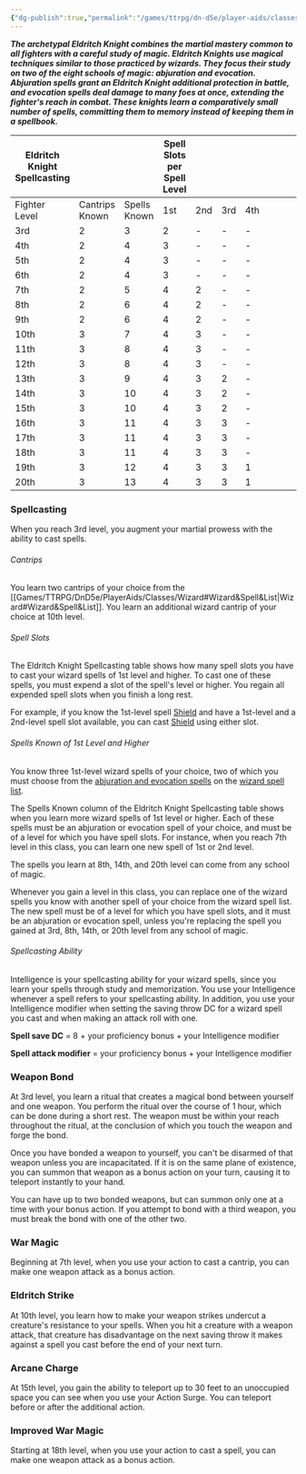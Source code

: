```yaml
---
{"dg-publish":true,"permalink":"/games/ttrpg/dn-d5e/player-aids/classes/class-specialisations/fighter-eldritch-knight/","tags":["Sub-Class","TTRPG/DND/5e"],"noteIcon":""}
---
```



**_The archetypal Eldritch Knight combines the martial mastery common to all fighters with a careful study of magic. Eldritch Knights use magical techniques similar to those practiced by wizards. They focus their study on two of the eight schools of magic: abjuration and evocation. Abjuration spells grant an Eldritch Knight additional protection in battle, and evocation spells deal damage to many foes at once, extending the fighter's reach in combat. These knights learn a comparatively small number of spells, committing them to memory instead of keeping them in a spellbook._**


|Eldritch Knight Spellcasting|   |   |Spell Slots per Spell Level|   |   |   |   |   |   |   |
|---|---|---|---|---|---|---|---|---|---|---|
|Fighter Level|Cantrips Known|Spells Known|1st|2nd|3rd|4th|
|3rd|2|3|2|-|-|-|
|4th|2|4|3|-|-|-|
|5th|2|4|3|-|-|-|
|6th|2|4|3|-|-|-|
|7th|2|5|4|2|-|-|
|8th|2|6|4|2|-|-|
|9th|2|6|4|2|-|-|
|10th|3|7|4|3|-|-|
|11th|3|8|4|3|-|-|
|12th|3|8|4|3|-|-|
|13th|3|9|4|3|2|-|
|14th|3|10|4|3|2|-|
|15th|3|10|4|3|2|-|
|16th|3|11|4|3|3|-|
|17th|3|11|4|3|3|-|
|18th|3|11|4|3|3|-|
|19th|3|12|4|3|3|1|
|20th|3|13|4|3|3|1|

### Spellcasting

When you reach 3rd level, you augment your martial prowess with the ability to cast spells.

###### Cantrips

You learn two cantrips of your choice from the [[Games/TTRPG/DnD5e/PlayerAids/Classes/Wizard#Wizard&Spell&List\|Wizard#Wizard&Spell&List]]. You learn an additional wizard cantrip of your choice at 10th level.

###### Spell Slots

The Eldritch Knight Spellcasting table shows how many spell slots you have to cast your wizard spells of 1st level and higher. To cast one of these spells, you must expend a slot of the spell's level or higher. You regain all expended spell slots when you finish a long rest.

For example, if you know the 1st-level spell [Shield](http://dnd5e.wikidot.com/spell:shield) and have a 1st-level and a 2nd-level spell slot available, you can cast [Shield](http://dnd5e.wikidot.com/spell:shield) using either slot.

###### Spells Known of 1st Level and Higher

You know three 1st-level wizard spells of your choice, two of which you must choose from the [abjuration and evocation spells](http://dnd5e.wikidot.com/spells:eldritch-knight) on the [wizard spell list](http://dnd5e.wikidot.com/spells:wizard).

The Spells Known column of the Eldritch Knight Spellcasting table shows when you learn more wizard spells of 1st level or higher. Each of these spells must be an abjuration or evocation spell of your choice, and must be of a level for which you have spell slots. For instance, when you reach 7th level in this class, you can learn one new spell of 1st or 2nd level.

The spells you learn at 8th, 14th, and 20th level can come from any school of magic.

Whenever you gain a level in this class, you can replace one of the wizard spells you know with another spell of your choice from the wizard spell list. The new spell must be of a level for which you have spell slots, and it must be an abjuration or evocation spell, unless you're replacing the spell you gained at 3rd, 8th, 14th, or 20th level from any school of magic.

###### Spellcasting Ability

Intelligence is your spellcasting ability for your wizard spells, since you learn your spells through study and memorization. You use your Intelligence whenever a spell refers to your spellcasting ability. In addition, you use your Intelligence modifier when setting the saving throw DC for a wizard spell you cast and when making an attack roll with one.

**Spell save DC** = 8 + your proficiency bonus + your Intelligence modifier

**Spell attack modifier** = your proficiency bonus + your Intelligence modifier

### Weapon Bond

At 3rd level, you learn a ritual that creates a magical bond between yourself and one weapon. You perform the ritual over the course of 1 hour, which can be done during a short rest. The weapon must be within your reach throughout the ritual, at the conclusion of which you touch the weapon and forge the bond.

Once you have bonded a weapon to yourself, you can't be disarmed of that weapon unless you are incapacitated. If it is on the same plane of existence, you can summon that weapon as a bonus action on your turn, causing it to teleport instantly to your hand.

You can have up to two bonded weapons, but can summon only one at a time with your bonus action. If you attempt to bond with a third weapon, you must break the bond with one of the other two.

### War Magic

Beginning at 7th level, when you use your action to cast a cantrip, you can make one weapon attack as a bonus action.

### Eldritch Strike

At 10th level, you learn how to make your weapon strikes undercut a creature's resistance to your spells. When you hit a creature with a weapon attack, that creature has disadvantage on the next saving throw it makes against a spell you cast before the end of your next turn.

### Arcane Charge

At 15th level, you gain the ability to teleport up to 30 feet to an unoccupied space you can see when you use your Action Surge. You can teleport before or after the additional action.

### Improved War Magic

Starting at 18th level, when you use your action to cast a spell, you can make one weapon attack as a bonus action.




